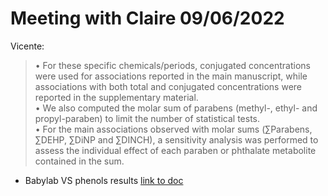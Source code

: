 # Meeting with Claire 09/06/2022

Vicente:

>•	For these specific chemicals/periods, conjugated concentrations were used for associations reported in the main manuscript, while associations with both total and conjugated concentrations were reported in the supplementary material.  
•	We also computed the molar sum of parabens (methyl-, ethyl- and propyl-paraben) to limit the number of statistical tests.  
•	For the main associations observed with molar sums (∑Parabens, ∑DEHP, ∑DiNP and ∑DINCH), a sensitivity analysis was performed to assess the individual effect of each paraben or phthalate metabolite contained in the sum.  


* Babylab VS phenols results [link to doc](docs/main_results_2022-06-09.html)
